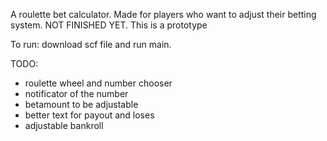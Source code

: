 A roulette bet calculator. 
Made for players who want to adjust their betting system.
NOT FINISHED YET. 
This is a prototype

To run: download scf file and run main.

TODO:
- roulette wheel and number chooser
- notificator of the number
- betamount to be adjustable
- better text for payout and loses
- adjustable bankroll

